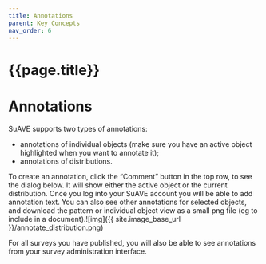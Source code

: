 ```yaml
---
title: Annotations
parent: Key Concepts
nav_order: 6
---
```


# {{page.title}}

# Annotations

SuAVE supports two types of annotations:

- annotations of individual objects (make sure you have an active object highlighted when you want to annotate it);
- annotations of distributions.

To create an annotation, click the “Comment” button in the top row,  to see the dialog below. It will show either the active object or the  current distribution. Once you log into your SuAVE account you will be  able to add annotation text. You can also see other annotations for  selected objects, and download the pattern or individual object view as a small png file (eg to include in a document).![img]({{ site.image_base_url }}/annotate_distribution.png)

 

For all surveys you have published, you will also be able to see annotations from your survey administration interface.

​                                                                                    
